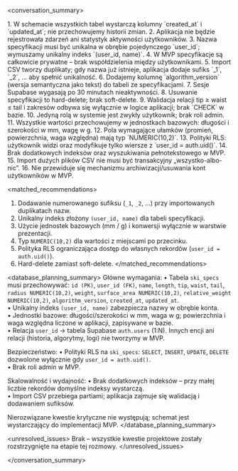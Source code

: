 <conversation_summary>

<decisions>
1. W schemacie wszystkich tabel wystarczą kolumny `created_at` i `updated_at`; nie przechowujemy historii zmian.
2. Aplikacja nie będzie rejestrowała zdarzeń ani statystyk aktywności użytkowników.
3. Nazwa specyfikacji musi być unikalna w obrębie pojedynczego `user_id`; wymuszamy unikalny indeks `(user_id, name)`.
4. W MVP specyfikacje są całkowicie prywatne – brak współdzielenia między użytkownikami.
5. Import CSV tworzy duplikaty; gdy nazwa już istnieje, aplikacja dodaje sufiks `_1`, `_2`, … aby spełnić unikalność.
6. Dodajemy kolumnę `algorithm_version` (wersja semantyczna jako tekst) do tabeli ze specyfikacjami.
7. Sesje Supabase wygasają po 30 minutach nieaktywności.
8. Usuwanie specyfikacji to hard-delete; brak soft-delete.
9. Walidacja relacji tip ≥ waist ≤ tail i zakresów odbywa się wyłącznie w logice aplikacji; brak `CHECK` w bazie.
10. Jedyną rolą w systemie jest zwykły użytkownik; brak roli admin.
11. Wszystkie wartości przechowujemy w jednostkach bazowych: długości i szerokości w mm, wagę w g.
12. Pola wymagające ułamków (promień, powierzchnia, waga względna) mają typ `NUMERIC(10,2)`.
13. Polityki RLS: użytkownik widzi oraz modyfikuje tylko wiersze z `user_id = auth.uid()`.
14. Brak dodatkowych indeksów oraz wyszukiwania pełnotekstowego w MVP.
15. Import dużych plików CSV nie musi być transakcyjny „wszystko-albo-nic”.
16. Nie przewiduje się mechanizmu archiwizacji/usuwania kont użytkowników w MVP.
</decisions>

<matched_recommendations>
1. Dodawanie numerowanego sufiksu (`_1`, `_2`, …) przy importowanych duplikatach nazw.
2. Unikalny indeks złożony `(user_id, name)` dla tabeli specyfikacji.
3. Użycie jednostek bazowych (mm / g) i konwersji wyłącznie w warstwie prezentacji.
4. Typ `NUMERIC(10,2)` dla wartości z miejscami po przecinku.
5. Polityka RLS ograniczająca dostęp do własnych rekordów (`user_id = auth.uid()`).
6. Hard-delete zamiast soft-delete.
</matched_recommendations>

<database_planning_summary>
Główne wymagania:
• Tabela `ski_specs` musi przechowywać: `id (PK)`, `user_id (FK)`, `name`, `length`, `tip`, `waist`, `tail`, `radius NUMERIC(10,2)`, `weight`, `surface_area NUMERIC(10,2)`, `relative_weight NUMERIC(10,2)`, `algorithm_version`, `created_at`, `updated_at`.  
• Unikalny indeks `(user_id, name)` zabezpiecza nazwy w obrębie konta.  
• Jednostki bazowe: długości/szerokości w mm, waga w g; powierzchnia i waga względna liczone w aplikacji, zapisywane w bazie.  
• Relacja `user_id` → tabela Supabase `auth.users` (1:N). Innych encji ani relacji (historia, algorytmy, logi) nie tworzymy w MVP.

Bezpieczeństwo:
• Polityki RLS na `ski_specs`: `SELECT`, `INSERT`, `UPDATE`, `DELETE` dozwolone wyłącznie gdy `user_id = auth.uid()`.  
• Brak roli admin w MVP.

Skalowalność i wydajność:
• Brak dodatkowych indeksów – przy małej liczbie rekordów domyślne indeksy wystarczą.  
• Import CSV przebiega partiami; aplikacja zajmuje się walidacją i dodawaniem sufiksów.

Nierozwiązane kwestie krytyczne nie występują; schemat jest wystarczający do implementacji MVP.
</database_planning_summary>

<unresolved_issues>
Brak – wszystkie kwestie projektowe zostały rozstrzygnięte na etapie tej rozmowy.
</unresolved_issues>

</conversation_summary>
